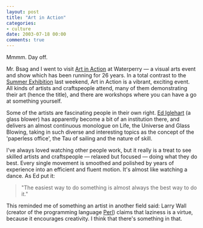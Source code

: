 ```yaml
---
layout: post
title: "Art in Action"
categories:
- culture
date: 2003-07-18 00:00
comments: true
---
```


<p>Mmmm. Day off.</p>

<p>Mr. Bsag and I went to visit <a href="http://www.artinaction.org.uk/Main.html">Art in Action</a> at Waterperry &mdash; a visual arts event and show which has been running for 26 years. In a total contrast to the <a href="http://www.rousette.org.uk/blog/archives/summer-exhibition/">Summer Exhibition</a> last weekend, Art in Action is a vibrant, exciting event. All kinds of artists and craftspeople attend, many of them demonstrating their art (hence the title), and there are workshops where you can have a go at something yourself.</p>

<p>Some of the artists are fascinating people in their own right. <a href="http://www.tipiglen.dircon.co.uk/waterperry.html">Ed Iglehart</a> (a glass blower) has apparently become a bit of an institution there, and delivers an almost continuous monologue on Life, the Universe and Glass Blowing, taking in such diverse and interesting topics as the concept of the 'paperless office', the Tau of sailing and the nature of skill.</p>

<p>I've always loved watching other people work, but it really is a treat to see skilled artists and craftspeople &mdash; relaxed but focused &mdash; doing what they do best. Every single movement is smoothed and polished by years of experience into an efficient and fluent motion. It's almost like watching a dance. As Ed put it:</p>

<blockquote>"The easiest way to do something is almost always the best way to do it."</blockquote>

<p>This reminded me of something an artist in another field said: Larry Wall (creator of the programming language <a href="http://www.perl.org/">Perl</a>) claims that laziness is a virtue, because it encourages creativity. I think that there's something in that.</p>


